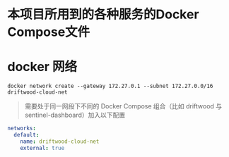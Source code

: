 本项目所用到的各种服务的Docker Compose文件
==========

# docker 网络

```shell
docker network create --gateway 172.27.0.1 --subnet 172.27.0.0/16 driftwood-cloud-net
```

> 需要处于同一网段下不同的 Docker Compose 组合（比如 driftwood 与 sentinel-dashboard）加入以下配置

```yaml
networks:
  default:
    name: driftwood-cloud-net
    external: true
```